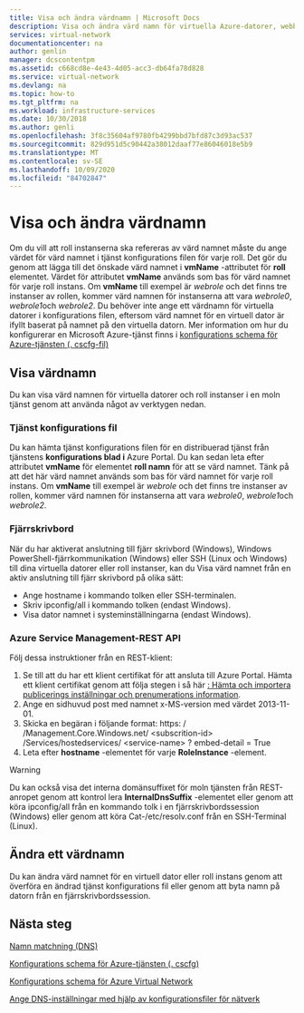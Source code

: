 ```yaml
---
title: Visa och ändra värdnamn | Microsoft Docs
description: Visa och ändra värd namn för virtuella Azure-datorer, webb-och arbets roller för namn matchning
services: virtual-network
documentationcenter: na
author: genlin
manager: dcscontentpm
ms.assetid: c668cd8e-4e43-4d05-acc3-db64fa78d828
ms.service: virtual-network
ms.devlang: na
ms.topic: how-to
ms.tgt_pltfrm: na
ms.workload: infrastructure-services
ms.date: 10/30/2018
ms.author: genli
ms.openlocfilehash: 3f8c35604af9780fb4299bbd7bfd87c3d93ac537
ms.sourcegitcommit: 829d951d5c90442a38012daaf77e86046018e5b9
ms.translationtype: MT
ms.contentlocale: sv-SE
ms.lasthandoff: 10/09/2020
ms.locfileid: "84702847"
---
```

# <a name="viewing-and-modifying-hostnames"></a>Visa och ändra värdnamn
Om du vill att roll instanserna ska refereras av värd namnet måste du ange värdet för värd namnet i tjänst konfigurations filen för varje roll. Det gör du genom att lägga till det önskade värd namnet i **vmName** -attributet för **roll** elementet. Värdet för attributet **vmName** används som bas för värd namnet för varje roll instans. Om **vmName** till exempel är *webrole* och det finns tre instanser av rollen, kommer värd namnen för instanserna att vara *webrole0*, *webrole1*och *webrole2*. Du behöver inte ange ett värdnamn för virtuella datorer i konfigurations filen, eftersom värd namnet för en virtuell dator är ifyllt baserat på namnet på den virtuella datorn. Mer information om hur du konfigurerar en Microsoft Azure-tjänst finns i [konfigurations schema för Azure-tjänsten (. cscfg-fil)](https://msdn.microsoft.com/library/azure/ee758710.aspx)

## <a name="viewing-hostnames"></a>Visa värdnamn
Du kan visa värd namnen för virtuella datorer och roll instanser i en moln tjänst genom att använda något av verktygen nedan.

### <a name="service-configuration-file"></a>Tjänst konfigurations fil
Du kan hämta tjänst konfigurations filen för en distribuerad tjänst från tjänstens **konfigurations blad i** Azure Portal. Du kan sedan leta efter attributet **vmName** för elementet **roll namn** för att se värd namnet. Tänk på att det här värd namnet används som bas för värd namnet för varje roll instans. Om **vmName** till exempel är *webrole* och det finns tre instanser av rollen, kommer värd namnen för instanserna att vara *webrole0*, *webrole1*och *webrole2*.

### <a name="remote-desktop"></a>Fjärrskrivbord
När du har aktiverat anslutning till fjärr skrivbord (Windows), Windows PowerShell-fjärrkommunikation (Windows) eller SSH (Linux och Windows) till dina virtuella datorer eller roll instanser, kan du Visa värd namnet från en aktiv anslutning till fjärr skrivbord på olika sätt:

* Ange hostname i kommando tolken eller SSH-terminalen.
* Skriv ipconfig/all i kommando tolken (endast Windows).
* Visa dator namnet i systeminställningarna (endast Windows).

### <a name="azure-service-management-rest-api"></a>Azure Service Management-REST API
Följ dessa instruktioner från en REST-klient:

1. Se till att du har ett klient certifikat för att ansluta till Azure Portal. Hämta ett klient certifikat genom att följa stegen i så här [: Hämta och importera publicerings inställningar och prenumerations information](https://msdn.microsoft.com/library/dn385850.aspx). 
2. Ange en sidhuvud post med namnet x-MS-version med värdet 2013-11-01.
3. Skicka en begäran i följande format: https: \/ /Management.Core.Windows.net/ \<subscrition-id\> /Services/hostedservices/ \<service-name\> ? embed-detail = True
4. Leta efter **hostname** -elementet för varje **RoleInstance** -element.

> [!WARNING]
> Du kan också visa det interna domänsuffixet för moln tjänsten från REST-anropet genom att kontrol lera **InternalDnsSuffix** -elementet eller genom att köra ipconfig/all från en kommando tolk i en fjärrskrivbordssession (Windows) eller genom att köra Cat-/etc/resolv.conf från en SSH-Terminal (Linux).
> 
> 

## <a name="modifying-a-hostname"></a>Ändra ett värdnamn
Du kan ändra värd namnet för en virtuell dator eller roll instans genom att överföra en ändrad tjänst konfigurations fil eller genom att byta namn på datorn från en fjärrskrivbordssession.

## <a name="next-steps"></a>Nästa steg
[Namn matchning (DNS)](virtual-networks-name-resolution-for-vms-and-role-instances.md)

[Konfigurations schema för Azure-tjänsten (. cscfg)](https://msdn.microsoft.com/library/windowsazure/ee758710.aspx)

[Konfigurations schema för Azure Virtual Network](https://go.microsoft.com/fwlink/?LinkId=248093)

[Ange DNS-inställningar med hjälp av konfigurationsfiler för nätverk](virtual-networks-specifying-a-dns-settings-in-a-virtual-network-configuration-file.md)

